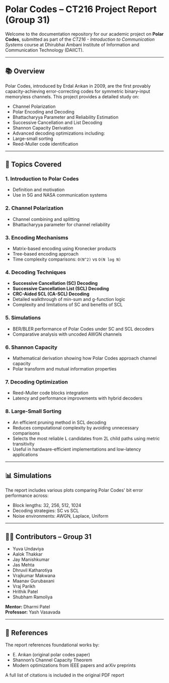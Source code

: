 # Polar Codes – CT216 Project Report (Group 31)

Welcome to the documentation repository for our academic project on **Polar Codes**, submitted as part of the *CT216 - Introduction to Communication Systems* course at Dhirubhai Ambani Institute of Information and Communication Technology (DAIICT).

---

## 📚 Overview

Polar Codes, introduced by Erdal Arıkan in 2009, are the first provably capacity-achieving error-correcting codes for symmetric binary-input memoryless channels. This project provides a detailed study on:

- Channel Polarization
- Polar Encoding and Decoding
- Bhattacharyya Parameter and Reliability Estimation
- Successive Cancellation and List Decoding
- Shannon Capacity Derivation
- Advanced decoding optimizations including:
- Large-small sorting
- Reed-Muller code identification

---

## 🧠 Topics Covered

### 1. **Introduction to Polar Codes**
- Definition and motivation
- Use in 5G and NASA communication systems

### 2. **Channel Polarization**
- Channel combining and splitting
- Bhattacharyya parameter for channel reliability

### 3. **Encoding Mechanisms**
- Matrix-based encoding using Kronecker products
- Tree-based encoding approach
- Time complexity comparisons: `O(N^2)` vs `O(N log N)`

### 4. **Decoding Techniques**
- **Successive Cancellation (SC) Decoding**
- **Successive Cancellation List (SCL) Decoding**
- **CRC-Aided SCL (CA-SCL) Decoding**
- Detailed walkthrough of min-sum and g-function logic
- Complexity and limitations of SC and benefits of SCL

### 5. **Simulations**
- BER/BLER performance of Polar Codes under SC and SCL decoders
- Comparative analysis with uncoded AWGN channels

### 6. **Shannon Capacity**
- Mathematical derivation showing how Polar Codes approach channel capacity
- Polar transform and mutual information properties

### 7. **Decoding Optimization**
- Reed-Muller code blocks integration
- Latency and performance improvements with hybrid decoders

### 8. **Large-Small Sorting**
- An efficient pruning method in SCL decoding
- Reduces computational complexity by avoiding unnecessary comparisons
- Selects the most reliable L candidates from 2L child paths using metric transitivity
- Useful in hardware-efficient implementations and low-latency applications

---

## 📊 Simulations

The report includes various plots comparing Polar Codes' bit error performance across:
- Block lengths: 32, 256, 512, 1024
- Decoding strategies: SC vs SCL
- Noise environments: AWGN, Laplace, Uniform

---

## 👨‍🏫 Contributors – Group 31

- Yuva Undaviya
- Aalok Thakkar
- Jay Manishkumar
- Jas Mehta
- Dhruvil Katharotiya
- Vrajkumar Makwana
- Maanav Gurubaxani
- Vraj Parikh
- Hrithik Patel
- Shubham Ramoliya

**Mentor:** Dharmi Patel  
**Professor:** Yash Vasavada

---

## 📄 References

The report references foundational works by:
- E. Arıkan (original polar codes paper)
- Shannon’s Channel Capacity Theorem
- Modern optimizations from IEEE papers and arXiv preprints

A full list of citations is included in the original PDF report
